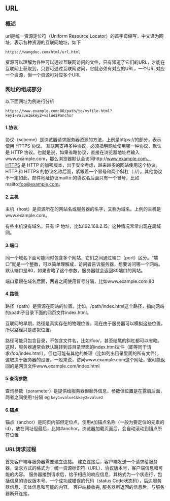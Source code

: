 ## URL
### 概述
url是统一资源定位符（Uniform Resource Locator）的首字母缩写，中文译为网址，表示各种资源的互联网地址，如下

    https://wangdoc.com/html/url.html
资源可以理解为各种可以通过互联网访问的文件，只有知道了它们的URL，才能在互联网上获取到，只要可通过互联网访问，它就必须有对应的URL，一个URL对应一个资源，但一个资源可对应多个URL

### 网址的组成部分
以下面网址为例进行分析
```
https://www.example.com:80/path/to/myfile.html?key1=value1&key2=value2#anchor
```
#### 1.协议
协议（scheme）是浏览器请求服务器资源的方法，上例是https://的部分，表示使用 HTTPS 协议。
互联网支持多种协议，必须指明网址使用哪一种协议，默认是 HTTP 协议。也就是说，如果省略协议，直接在浏览器地址栏输入www.example.com，那么浏览器默认会访问http://www.example.com。HTTPS 是 HTTP 的加密版本，出于安全考虑，越来越多的网站使用这个协议。
HTTP 和 HTTPS 的协议名称后面，紧跟着一个冒号和两个斜杠（://）。其他协议不一定如此，邮件地址协议mailto:的协议名后面只有一个冒号，比如mailto:foo@example.com。
#### 2.主机
主机（host）是资源所在的网站名或服务器的名字，又称为域名。上例的主机是www.example.com。

有些主机没有域名，只有 IP 地址，比如192.168.2.15。这种情况常常出现在局域网。

#### 3.端口
同一个域名下面可能同时包含多个网站，它们之间通过端口（port）区分。“端口”就是一个整数，可以简单理解成，访问者告诉服务器，想要访问哪一个网站。默认端口是80，如果省略了这个参数，服务器就会返回80端口的网站。

端口紧跟在域名后面，两者之间使用冒号分隔，比如www.example.com:80

#### 4.路径
路径（path）是资源在网站的位置。比如，/path/index.html这个路径，指向网站的/path子目录下面的网页文件index.html。

互联网的早期，路径是真实存在的物理位置。现在由于服务器可以模拟这些位置，所以路径只是虚拟位置。

路径可能只包含目录，不包含文件名，比如/foo/，甚至结尾的斜杠都可以省略。这时，服务器通常会默认跳转到该目录里面的index.html文件（即等同于请求/foo/index.html），但也可能有其他的处理（比如列出目录里面的所有文件），这取决于服务器的设置。一般来说，访问www.example.com这个网址，很可能返回的是网页文件www.example.com/index.html
#### 5.查询参数
查询参数（parameter）是提供给服务器但额外信息，参数但位置是在露肩后面，两者之间使用`?`分隔 eg `key1=value1&key2=value2`

#### 6.锚点
锚点（anchor）是网页内部但定位点，使用`#`加锚点名称（一般为要定位的元素的id），放在网址但最后，比如#anchor。浏览器加载页面后，会自动滚动到锚点所在位置

### URL请求过程
首先客户端与服务器需要建立连接。
建立连接后，客户端发送一个请求给服务器，请求方式的格式为：统一资源标识符（URL）、协议版本号，客户端信息和可能的内容。
服务器接到请求后，给予相应的响应信息，其格式为一个状态行，包括信息的协议版本号、一个成功或错误的代码（status Code状态码），后边服务器信息、实体信息和可能的内容。
客户端接收完, 服务器所返回的信息后，与服务器断开连接。
